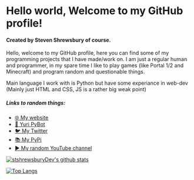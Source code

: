 # Hello world, Welcome to my GitHub profile!
#### Created by Steven Shrewsbury of course.

Hello, welcome to my GitHub profile, here you can find some of my programming projects that I have made/work on.
I am just a regular human and programmer, in my spare time I like to play games (like Portal 1/2 and Minecraft) and program random and questionable things.

Main language I work with is Python but have some experiance in web-dev (Mainly just HTML and CSS, JS is a rather big weak point)

##### Links to random things:
 - [🌐 My website](https://stshrewsbury.dev/)
 - [🤖 Yuri PyBot](https://yuripybot.xyz/)
 - [🐦 My Twitter](https://twitter.com/stshrewsburyDev)
 - [📚 My PyPi](https://pypi.org/user/stshrewsburyDev/)
 - [▶ My random YouTube channel](https://www.youtube.com/channel/UCF0Sr35aWFmdrbnXPF7KXfw)
 
[![stshrewsburyDev's github stats](https://github-readme-stats.vercel.app/api?username=stshrewsburyDev&show_icons=true&theme=radical)](https://github.com/anuraghazra/github-readme-stats)

[![Top Langs](https://github-readme-stats.vercel.app/api/top-langs/?username=stshrewsburyDev&layout=compact&theme=radical)](https://github.com/anuraghazra/github-readme-stats)
